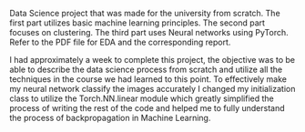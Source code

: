 Data Science project that was made for the university from scratch. The first part utilizes basic machine learning principles. The second part focuses on clustering. The third part uses Neural networks using PyTorch. Refer to the PDF file for EDA and the corresponding report. 

I had approximately a week to complete this project, the objective was to be able to describe the data science process from scratch and utilize all the techniques in the course we had learned to this point. To effectively make my neural network classify the images accurately I changed my initialization class to utilize the Torch.NN.linear module which greatly simplified the process of writing the rest of the code and helped me to fully understand the process of backpropagation in Machine Learning.
